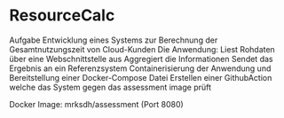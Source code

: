 # ResourceCalc
Aufgabe
Entwicklung eines Systems zur Berechnung der Gesamtnutzungszeit von Cloud-Kunden
Die Anwendung:
Liest Rohdaten über eine Webschnittstelle aus
Aggregiert die Informationen
Sendet das Ergebnis an ein Referenzsystem
Containerisierung der Anwendung und Bereitstellung einer Docker-Compose Datei
Erstellen einer GithubAction welche das System gegen das assessment image prüft

Docker Image: mrksdh/assessment
(Port 8080)